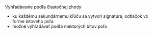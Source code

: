 Vyhľadávanie podľa čiastočnej zhody
- ku každému sekundárnemu kľúču sa vytvorí signatúra, odtlačok vo forme bitového poľa
- možné výhľadávať podľa niektorých bitov poľa
